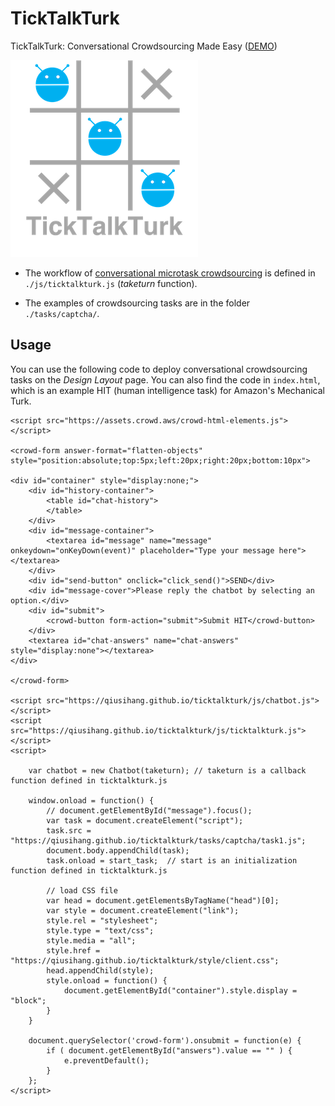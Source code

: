 # TickTalkTurk
TickTalkTurk: Conversational Crowdsourcing Made Easy ([DEMO](https://qiusihang.github.io/ticktalkturk/index.html))

![logo](logo.png)

- The workflow of [conversational microtask crowdsourcing](https://qiusihang.github.io/files/publications/chi2020_worker_engagement.pdf) is defined in `./js/ticktalkturk.js` (*taketurn* function).

- The examples of crowdsourcing tasks are in the folder `./tasks/captcha/`.

## Usage

You can use the following code to deploy conversational crowdsourcing tasks on the *Design Layout* page. You can also find the code in `index.html`, which is an example HIT (human intelligence task) for Amazon's Mechanical Turk.

```
<script src="https://assets.crowd.aws/crowd-html-elements.js"></script>

<crowd-form answer-format="flatten-objects" style="position:absolute;top:5px;left:20px;right:20px;bottom:10px">

<div id="container" style="display:none;">
    <div id="history-container">
        <table id="chat-history">
        </table>
    </div>
    <div id="message-container">
        <textarea id="message" name="message" onkeydown="onKeyDown(event)" placeholder="Type your message here"></textarea>
    </div>
    <div id="send-button" onclick="click_send()">SEND</div>
    <div id="message-cover">Please reply the chatbot by selecting an option.</div>
    <div id="submit">
        <crowd-button form-action="submit">Submit HIT</crowd-button>
    </div>
    <textarea id="chat-answers" name="chat-answers" style="display:none"></textarea>
</div>

</crowd-form>

<script src="https://qiusihang.github.io/ticktalkturk/js/chatbot.js"></script>
<script src="https://qiusihang.github.io/ticktalkturk/js/ticktalkturk.js"></script>
<script>

    var chatbot = new Chatbot(taketurn); // taketurn is a callback function defined in ticktalkturk.js

    window.onload = function() {
        // document.getElementById("message").focus();
        var task = document.createElement("script");
        task.src = "https://qiusihang.github.io/ticktalkturk/tasks/captcha/task1.js";
        document.body.appendChild(task);
        task.onload = start_task;  // start is an initialization function defined in ticktalkturk.js

        // load CSS file
        var head = document.getElementsByTagName("head")[0];
        var style = document.createElement("link");
        style.rel = "stylesheet";
        style.type = "text/css";
        style.media = "all";
        style.href = "https://qiusihang.github.io/ticktalkturk/style/client.css";
        head.appendChild(style);
        style.onload = function() {
            document.getElementById("container").style.display = "block";
        }
    }

    document.querySelector('crowd-form').onsubmit = function(e) {
        if ( document.getElementById("answers").value == "" ) {
            e.preventDefault();
        }
    };
</script>
```
